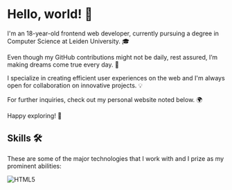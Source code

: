 # Hello, world! 👋

I'm an 18-year-old frontend web developer, currently pursuing a degree in Computer Science at Leiden University. 🎓

Even though my GitHub contributions might not be daily, rest assured, I’m making dreams come true every day. 🚀

I specialize in creating efficient user experiences on the web and I'm always open for collaboration on innovative projects. 💡

For further inquiries, check out my personal website noted below. 🌍

Happy exploring! 🎉

## Skills 🛠️

These are some of the major technologies that I work with and I prize as my prominent abilities:

![HTML5](https://img.shields.io/badge/-HTML5-E34F26?style=flat&logo=html5&logoColor=white)

